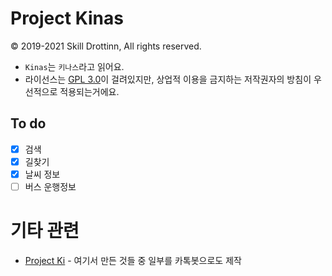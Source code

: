 # Project Kinas

© 2019-2021 Skill Drottinn, All rights reserved.

* `Kinas`는 `키나스`라고 읽어요.
* 라이선스는 [GPL 3.0](LICENSE)이 걸려있지만, 상업적 이용을 금지하는 저작권자의 방침이 우선적으로 적용되는거에요.

## To do
* [x] 검색
* [x] 길찾기
* [x] 날씨 정보
* [ ] 버스 운행정보

# 기타 관련
* [Project Ki](https://github.com/DarkTornado/ProjectK) - 여기서 만든 것들 중 일부를 카톡봇으로도 제작
